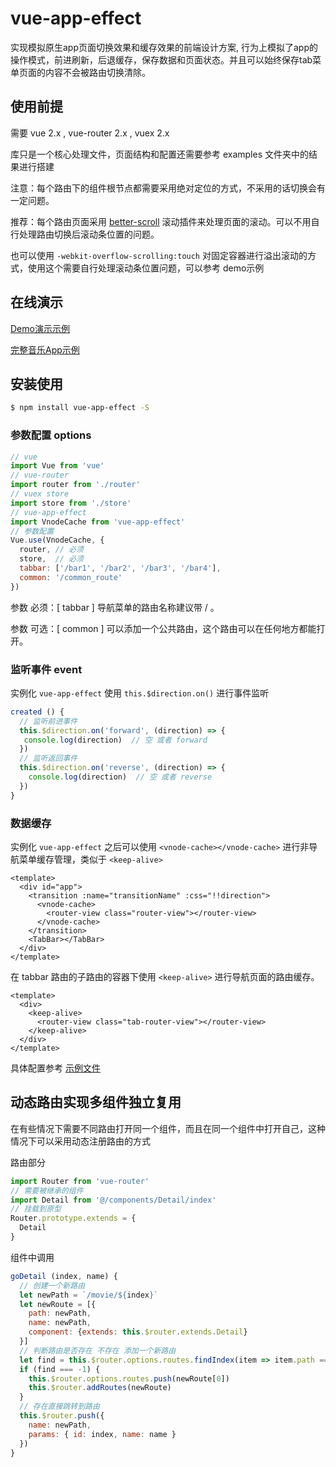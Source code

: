 # vue-app-effect
实现模拟原生app页面切换效果和缓存效果的前端设计方案, 行为上模拟了app的操作模式，前进刷新，后退缓存，保存数据和页面状态。并且可以始终保存tab菜单页面的内容不会被路由切换清除。

## 使用前提
需要 vue 2.x , vue-router 2.x , vuex 2.x

库只是一个核心处理文件，页面结构和配置还需要参考 examples 文件夹中的结果进行搭建

注意：每个路由下的组件根节点都需要采用绝对定位的方式，不采用的话切换会有一定问题。

推荐：每个路由页面采用 [better-scroll](https://github.com/ustbhuangyi/better-scroll) 滚动插件来处理页面的滚动。可以不用自行处理路由切换后滚动条位置的问题。

也可以使用 `-webkit-overflow-scrolling:touch` 对固定容器进行溢出滚动的方式，使用这个需要自行处理滚动条位置问题，可以参考 demo示例

## 在线演示

[Demo演示示例](https://joozh.github.io/vue-app-effect/)

[完整音乐App示例](https://joozh.cn/music/)

## 安装使用

```bash
$ npm install vue-app-effect -S
```

### 参数配置 options

```js
// vue
import Vue from 'vue'
// vue-router 
import router from './router' 
// vuex store
import store from './store' 
// vue-app-effect
import VnodeCache from 'vue-app-effect'
// 参数配置
Vue.use(VnodeCache, {
  router, // 必须
  store,  // 必须
  tabbar: ['/bar1', '/bar2', '/bar3', '/bar4'],
  common: '/common_route'
})
```
参数 必须：[ tabbar ] 导航菜单的路由名称建议带 / 。

参数 可选：[ common ] 可以添加一个公共路由，这个路由可以在任何地方都能打开。

### 监听事件 event
实例化 `vue-app-effect` 使用 `this.$direction.on()` 进行事件监听

```js
created () {
  // 监听前进事件
  this.$direction.on('forward', (direction) => {
   console.log(direction)  // 空 或者 forward
  })
  // 监听返回事件
  this.$direction.on('reverse', (direction) => {
    console.log(direction)  // 空 或者 reverse
  })
}
```
### 数据缓存

实例化 `vue-app-effect` 之后可以使用 `<vnode-cache></vnode-cache>` 进行非导航菜单缓存管理，类似于 `<keep-alive>`

```vue
<template>
  <div id="app">
    <transition :name="transitionName" :css="!!direction">
      <vnode-cache>
        <router-view class="router-view"></router-view>
      </vnode-cache>
    </transition>
    <TabBar></TabBar>
  </div>
</template>
```
在 tabbar 路由的子路由的容器下使用 `<keep-alive>` 进行导航页面的路由缓存。

```vue
<template>
  <div>
    <keep-alive>
      <router-view class="tab-router-view"></router-view>
    </keep-alive>
  </div>
</template>
```

具体配置参考 [示例文件](https://github.com/JooZh/vue-app-effect/tree/master/examples)

## 动态路由实现多组件独立复用

在有些情况下需要不同路由打开同一个组件，而且在同一个组件中打开自己，这种情况下可以采用动态注册路由的方式

路由部分

```js
import Router from 'vue-router'
// 需要被继承的组件
import Detail from '@/components/Detail/index'
// 挂载到原型
Router.prototype.extends = {
  Detail
}
```
组件中调用

```js
goDetail (index, name) {
  // 创建一个新路由
  let newPath = `/movie/${index}`
  let newRoute = [{
    path: newPath,
    name: newPath,
    component: {extends: this.$router.extends.Detail}
  }]
  // 判断路由是否存在 不存在 添加一个新路由
  let find = this.$router.options.routes.findIndex(item => item.path === newPath)
  if (find === -1) {
    this.$router.options.routes.push(newRoute[0])
    this.$router.addRoutes(newRoute)
  }
  // 存在直接跳转到路由
  this.$router.push({
    name: newPath,
    params: { id: index, name: name }
  })
}

```
